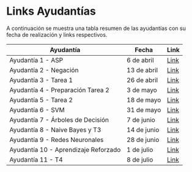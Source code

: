 # Links Ayudantías

A continuación se muestra una tabla resumen de las ayudantías con su fecha de realización y links respectivos.

| Ayudantía                            | Fecha       | Link                                                |
| -------------------------------------| ----------- | --------------------------------------------------- |
| Ayudantía 1 - ASP                    | 6 de abril  | [Link](https://www.youtube.com/watch?v=4zjLI5G-2IA) |
| Ayudantía 2 - Negación               | 13 de abril | [Link](https://www.youtube.com/watch?v=v86IKJYU-Ak) |
| Ayudantía 3 - Tarea 1                | 26 de abril | [Link](https://www.youtube.com/watch?v=4kC7XviHOQ8) |
| Ayudantía 4 - Preparación Tarea 2    | 3 de mayo   | [Link](https://youtu.be/tJDLIIb0WlY)                |
| Ayudantía 5 - Tarea 2                | 18 de mayo  | [Link](https://youtu.be/MQiy4DR4KpQ)                |
| Ayudantía 6 - SVM                    | 31 de mayo  | [Link](https://www.youtube.com/watch?v=7hiFfOC-Idk) |
| Ayudantía 7 - Árboles de Decisión    | 7 de junio  | [Link](https://www.youtube.com/watch?v=qy97p3TiDfk) |
| Ayudantía 8 - Naive Bayes y T3       | 14 de junio | [Link](https://www.youtube.com/watch?v=BonoZc7H3yE) |
| Ayudantía 9 - Redes Neuronales       | 28 de junio | [Link](https://www.youtube.com/watch?v=gAPmUsfJOMA) |
| Ayudantía 10 - Aprendizaje Reforzado | 1 de julio  | [Link](https://www.youtube.com/watch?v=d99eFvvLi5o) |
| Ayudantía 11 - T4                    | 8 de julio  | [Link](https://youtu.be/jhAV8GeI18E)                |
